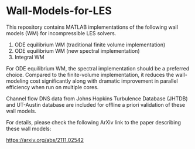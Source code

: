 # Wall-Models-for-LES
This repository contains MATLAB implementations of the following wall models (WM) for incompressible LES solvers. 

1. ODE equilibrium WM (traditional finite volume implementation)
2. ODE equilibrium WM (new spectral implementation)
3. Integral WM

For ODE equilibrium WM, the spectral implementation should be a preferred choice. Compared to the finite-volume implementation, it reduces the wall-modeling cost significantly along with dramatic improvement in parallel efficiency when run on multiple cores. 

Channel flow DNS data from Johns Hopkins Turbulence Database (JHTDB) and UT-Austin database are included for offline a priori validation of these wall models.

For details, please check the following ArXiv link to the paper describing these wall models:

https://arxiv.org/abs/2111.02542

